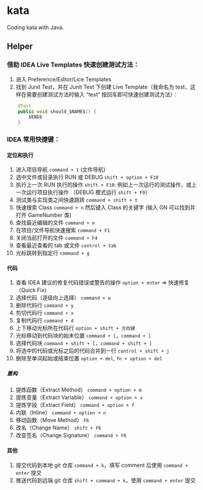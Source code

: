 # kata
Coding kata with Java.


## Helper
### 借助 IDEA Live Templates 快速创建测试方法：
1. 进入 Preference/Editor/Lice Templates
2. 找到 Junit Test，并在 Junit Test 下创建 Live Template（我命名为 test，这样在需要创建测试方法时输入 “test” 按回车即可快速创建测试方法）：
```java
	@Test
	public void should_$NAME$() {
		$END$
	}
```

### IDEA 常用快捷键：
#### 定位和执行
1. 进入项目导航 `command + 1` (文件导航)
2. 选中文件或目录执行 RUN 或 DEBUG `shift + option + F10`
3. 执行上一次 RUN 执行的操作 `shift + F10`: 例如上一次运行的测试操作，或上一次运行项目执行操作 （DEBUG 模式运行 `shift + F9`） 
4. 测试类与实现类之间快速跳转 `command + shift + t`
5. 快速搜索 Class `command + n` 然后键入 Class 的关键字 (输入 GN 可以找到并打开 GameNumber 类)
6. 查找最近编辑的文件 `command + e`
7. 在项目/文件导航快速搜索 `command + F1`
8. 关闭当前打开的文件 `command + F4`
9. 查看最近查看的 tab 或文件 `control + tab`
10. 光标跳转到指定行 `command + g`

#### 代码
1. 查看 IDEA 建议的修复代码错误或警告的操作 `option + enter`  => 快速修复（Quick Fix）
2. 选择代码（逐级向上选择） `command + w`
3. 删除代码行 `command + y`
4. 剪切代码行 `command + x`
5. 复制代码行 `command + d`
6. 上下移动光标所在代码行 `option + shift + 方向键`
7. 光标移动到代码块的始末位置 `command + [`，`command + ]`
8. 选择代码块 `command + shift + [`，`command + shift + ]`
9. 将选中的代码或光标之后的代码合并到一行 `control + shift + j`
10. 删除至单词起始或结束位置 `option + del`, `fn + option + del`

##### 重构
1. 提炼函数（Extract Method） `command + option + m`
2. 提炼变量（Extract Variable） `command + option + v`
3. 提炼字段（Extract Field） `command + option + f`
4. 内联（Inline） `command + option + n`
5. 移动函数（Move Method） `F6`
6. 改名（Change Name） `shift + F6`
7. 改变签名（Change Signature） `command + F6`

#### 其他
1. 提交代码到本地 git 仓库 `command + k`，填写 comment 后使用 `command + enter` 提交
2. 推送代码到远端 git 仓库 `shift + command + k`，使用 `command + enter` 提交